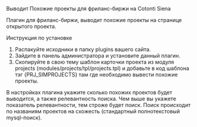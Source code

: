 Выводит Похожие проекты для фриланс-биржи на Cotonti Siena

Плагин для фриланс-биржи, выводит похожие проекты на странице открытого проекта.

Инструкция по установке

1. Распакуйте исходники в папку plugins вашего сайта.
2. Зайдите в панель администратора и установите данный плагин.
3. Скопируйте в свою тему шаблон карточки проекта из модуля projects (modules/projects/tpl/projects.tpl) и добавьте в код шаблона тэг {PRJ_SIMPROJECTS} там где необходимо вывести похожие проекты.

В настройках плагина укажите сколько похожих проектов будет выводится, а также релевантность поиска. Чем выше вы укажете показатель релевантности, тем строже будет поиск. Поиск происходит по названиям проектов на схожесть (стандартный полнотекстовый mysql-поиск).
